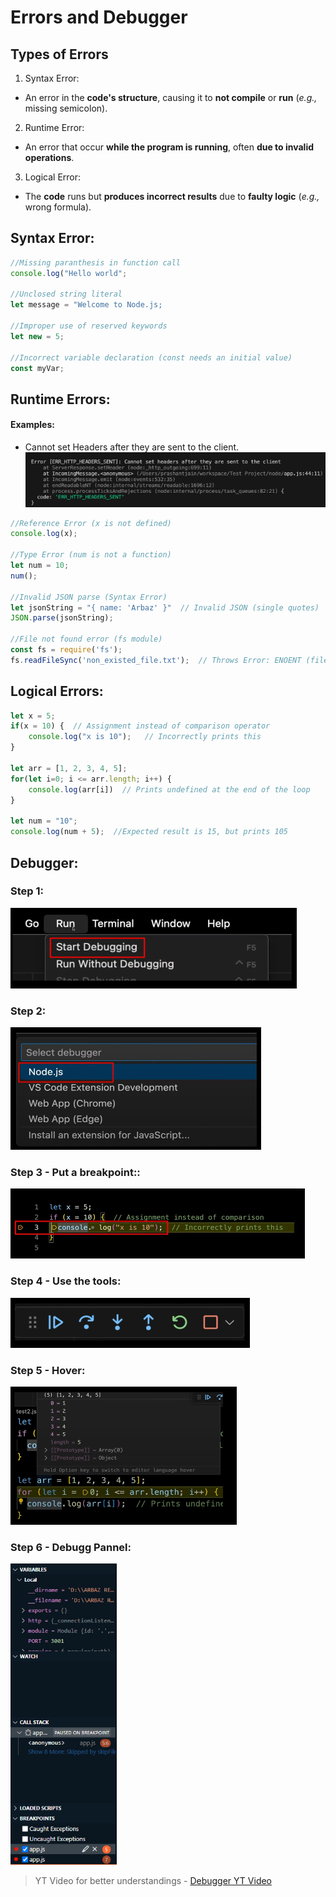 # Errors and Debugger

## Types of Errors
1. Syntax Error:
* An error in the **code's structure**, causing it to **not compile** or **run** (*e.g.,* missing semicolon).

2. Runtime Error:
* An error that occur **while the program is running**, often **due to invalid operations**.

3. Logical Error:
* The **code** runs but **produces incorrect results** due to **faulty logic** (*e.g.,* wrong formula).


## Syntax Error:

```js
//Missing paranthesis in function call
console.log("Hello world";

//Unclosed string literal
let message = "Welcome to Node.js;

//Improper use of reserved keywords
let new = 5;

//Incorrect variable declaration (const needs an initial value)
const myVar;
```


## Runtime Errors:

#### Examples:

* Cannot set Headers after they are sent to the client.
![alt text](image.png)

```js
//Reference Error (x is not defined)
console.log(x);

//Type Error (num is not a function)
let num = 10;
num();

//Invalid JSON parse (Syntax Error)
let jsonString = "{ name: 'Arbaz' }"  // Invalid JSON (single quotes)
JSON.parse(jsonString);

//File not found error (fs module)
const fs = require('fs');
fs.readFileSync('non_existed_file.txt');  // Throws Error: ENOENT (file not found) 
```


## Logical Errors:

```js
let x = 5;
if(x = 10) {  // Assignment instead of comparison operator
    console.log("x is 10");   // Incorrectly prints this
}

let arr = [1, 2, 3, 4, 5];
for(let i=0; i <= arr.length; i++) {
    console.log(arr[i])  // Prints undefined at the end of the loop
}

let num = "10";
console.log(num + 5);  //Expected result is 15, but prints 105
```


## Debugger:

### Step 1: <br/>
![step 1](image-1.png)

### Step 2: <br/>
![step 2](image-2.png)

### Step 3 - Put a breakpoint:: <br/>
![step 3 - Put break-points](image-3.png)

### Step 4 - Use the tools: <br/>
![step 4 - Use the tools](image-4.png)

### Step 5 - Hover: <br/>
![step 5 - Hover](image-5.png)

### Step 6 - Debugg Pannel: <br/>
<!-- ![step 6 - debugg pannel](image-6.png) -->
<img src="image-6.png" alt="step 6 - debug panel" width="170"/>

> YT Video for better understandings - [Debugger YT Video](https://youtu.be/gG47rm_vg8M?t=1082)


